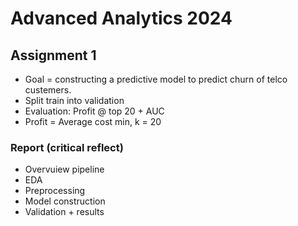 # Advanced Analytics 2024
## Assignment 1
- Goal =  constructing a predictive model to predict churn of telco custemers.
- Split train into validation
- Evaluation: Profit @ top 20 + AUC
- Profit = Average cost min, k = 20
### Report (critical reflect)
- Overvuiew pipeline
- EDA
- Preprocessing
- Model construction
- Validation + results
